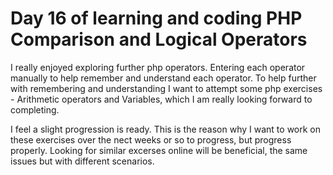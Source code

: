 #  Day 16 of learning and coding PHP Comparison and Logical Operators

I really enjoyed exploring further php operators. Entering each operator manually to help remember and understand each operator. 
To help further with remembering and understanding I want to attempt some php exercises - Arithmetic operators and Variables, which I am really looking forward to completing. 

I feel a slight progression is ready. This is the reason why I want to work on these exercises over the nect weeks or so to progress, but progress properly. Looking for similar excerses online will be beneficial, the same issues but with different scenarios. 